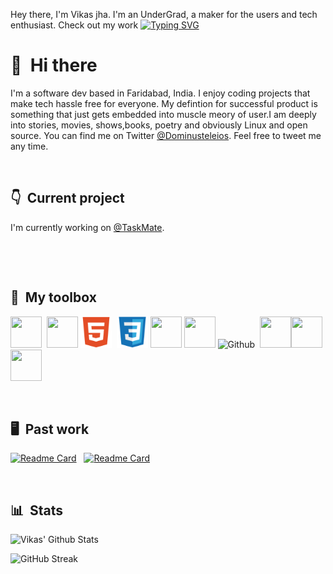 Hey there, I'm Vikas jha. I'm an UnderGrad, a maker for the users and tech enthusiast. Check out my work
[![Typing SVG](https://readme-typing-svg.demolab.com?font=Doto&duration=3000&center=true&vCenter=true&width=435&lines=Hi!+I+am+Vikas+Jha...;An+aspiring+Dev)](https://git.io/typing-svg)
<!---[![Twitter Followers](https://img.shields.io/twitter/follow/sudo_overflow?color=0E7FC0&logo=twitter&style=for-the-badge&label=Twitter)](https://twitter.com/dominusteleios) &nbsp; [![GitHub followers](https://img.shields.io/github/followers/Vijha742?logo=GitHub&style=for-the-badge)](https://github.com/Vijha742) &nbsp; [![GitHub Stars](https://img.shields.io/github/stars/Vijha742?logo=github&style=for-the-badge)](https://github.com/Vijha742) &nbsp; [![GitHub Sponsors](https://img.shields.io/github/sponsors/Vijha742?color=BF4B8A&logo=githubsponsors&style=for-the-badge&label=Sponsor%20on%20Github)](https://github.com/sponsors/Vijha742)--->

# 👋 &nbsp;Hi there

I'm a software dev based in Faridabad, India. I enjoy coding projects that make tech hassle free for everyone. My defintion for successful product is something that just gets embedded into muscle meory of user.I am deeply into stories, movies, shows,books, poetry and obviously Linux and open source. You can find me on Twitter [@Dominusteleios](https://twitter.com/dominusteleios). Feel free to tweet me any time.

&nbsp;

## 👇 &nbsp;Current project

I'm currently working on [@TaskMate](https://github.com/vijha742/TaskMate).
<!---- A self-hosted solution for tweet scheduling and analytics aimed at home labs. It will be free and open source. Follow the [Twitter](https://twitter.com/tweetormator) feed to keep up with progress.

![Tweetormator](/assets/tweetormator.jpg)
--->
&nbsp;

<!--## ✏️ &nbsp;Blog posts

 BLOG-POST-LIST:START
- [Reverse engineering Reolink cameras for custom scenes and modes with Home Automation](https://cyris.io/blog/reverse-engineer-reolink)
- [Reverse engineering a private API with MITM Proxy](https://cyris.io/blog/reverse-engineer-api-copy)
- [Generating dynamic images on the fly for Email Marketing](https://cyris.io/blog/canvas-image-generation)
- [Use Twitter to find developer friends near you](https://cyris.io/blog/find-developer-friends)
 BLOG-POST-LIST:END 
-->
&nbsp;

## 🧰 &nbsp;My toolbox


<img src="https://cdn.jsdelivr.net/gh/devicons/devicon@latest/icons/sqlite/sqlite-original.svg" width="50" height="50"/> &nbsp;<img src="https://cdn.jsdelivr.net/gh/devicons/devicon@latest/icons/java/java-original.svg" width="50" height="50"/>&nbsp;<img  src="https://raw.githubusercontent.com/devicons/devicon/1119b9f84c0290e0f0b38982099a2bd027a48bf1/icons/html5/html5-plain.svg" alt="HTML5" width="50" height="50"/> &nbsp;<img  src="https://raw.githubusercontent.com/devicons/devicon/1119b9f84c0290e0f0b38982099a2bd027a48bf1/icons/css3/css3-original.svg" alt="CSS3" width="50" height="50"/>&nbsp;<img src="https://cdn.jsdelivr.net/gh/devicons/devicon@latest/icons/linux/linux-original.svg" width="50" height="50"/>&nbsp;<img src="https://cdn.jsdelivr.net/gh/devicons/devicon@latest/icons/neovim/neovim-original.svg" width="50" height="50"/>&nbsp;<img  src="https://github.com/CyrisXD/CyrisXD/raw/master/assets/Github.png" alt="Github"/> &nbsp;<img src="https://cdn.jsdelivr.net/gh/devicons/devicon@latest/icons/python/python-original.svg" width="50" height="50"/><img src="https://cdn.jsdelivr.net/gh/devicons/devicon@latest/icons/bash/bash-original.svg" width="50" height="50"/>&nbsp;<img src="https://cdn.jsdelivr.net/gh/devicons/devicon@latest/icons/git/git-plain.svg" width="50" height="50"/>
          
&nbsp;

## 🖥 &nbsp;Past work

[![Readme Card](https://github-readme-stats.vercel.app/api/pin/?username=Vijha742&repo=TaskMate&bg_color=0d1116&title_color=ce09ec&text_color=a4aacb&icon_color=007ec6)](https://github.com/Vijha742/TaskMate) &nbsp; [![Readme Card](https://github-readme-stats.vercel.app/api/pin/?username=Vijha742&repo=Java_MOOC&bg_color=0d1116&title_color=ce09ec&text_color=a4aacb&icon_color=007ec6)](https://github.com/Vijha742/Java_MOOC)

&nbsp;

## 📊 &nbsp;Stats

![Vikas' Github Stats](https://github-readme-stats.vercel.app/api?username=Vijha742&hide=contribs,prs&show_icons=true&bg_color=0d1116&title_color=ce09ec&text_color=a4aacb&icon_color=007ec6)

![GitHub Streak](https://github-readme-streak-stats.herokuapp.com/?user=Vijha742&theme=dark&count_private=true&bg_color=0d1116&title_color=ce09ec&text_color=a4aacb&icon_color=007ec6)

